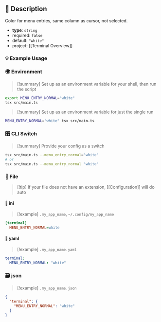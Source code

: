 ## 📜 Description

Color for menu entries, same column as cursor, not selected.

- **type**: `string`
- required: `false`
- default: `"white"`
- project: [[Terminal Overview]]

### 💡 Example Usage

### 🌍 Environment

> [!summary] Set up as an environment variable for your shell, then run the script
```bash
export MENU_ENTRY_NORMAL="white"
tsx src/main.ts
```
> [!summary] Set up as an environment variable for just the single run

```bash
MENU_ENTRY_NORMAL="white" tsx src/main.ts
```
### 🎛️ CLI Switch

> [!summary] Provide your config as a switch
```bash
tsx src/main.ts --menu_entry_normal="white"
# or
tsx src/main.ts --menu_entry_normal "white"
```
### 📁 File
> [!tip] If your file does not have an extension, [[Configuration]] will do auto
#### 📘 ini

> [!example] 
> `.my_app_name`, `~/.config/my_app_name`

```ini
[terminal]
  MENU_ENTRY_NORMAL=white
```
#### 📄 yaml

> [!example]
> `.my_app_name.yaml`

```yaml
terminal:
  MENU_ENTRY_NORMAL: "white"
```
### 🗃️ json

> [!example]
> `.my_app_name.json`

```json
{
  "terminal": {
    "MENU_ENTRY_NORMAL": "white"
  }
}
```